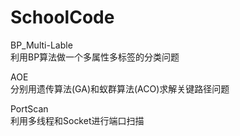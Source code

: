 # SchoolCode
BP_Multi-Lable<br>
利用BP算法做一个多属性多标签的分类问题

AOE<br>
分别用遗传算法(GA)和蚁群算法(ACO)求解关键路径问题

PortScan<br>
利用多线程和Socket进行端口扫描